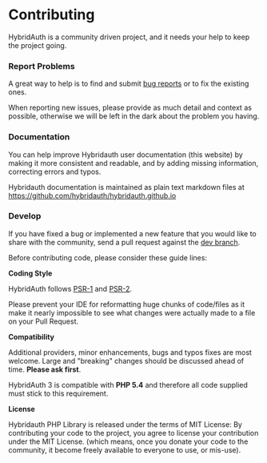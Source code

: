 Contributing
============

HybridAuth is a community driven project, and it needs your help to keep the project going.


### Report Problems

A great way to help is to find and submit [bug reports](https://github.com/hybridauth/hybridauth/issues) or to fix the
existing ones. 

When reporting new issues, please provide as much detail and context as possible, otherwise we will be left in the dark
about the problem you having.


### Documentation

You can help improve Hybridauth user documentation (this website) by making it more consistent and readable, and by adding
missing information, correcting errors and typos.

Hybridauth documentation is maintained as plain text markdown files at https://github.com/hybridauth/hybridauth.github.io


### Develop

If you have fixed a bug or implemented a new feature that you would like to share with the community, send a pull request
against the [dev branch](https://github.com/hybridauth/hybridauth/).

Before contributing code, please consider these guide lines:

**Coding Style**

HybridAuth follows [PSR-1](http://www.php-fig.org/psr/psr-1/) and [PSR-2](http://www.php-fig.org/psr/psr-2/).

Please prevent your IDE for reformatting huge chunks of code/files as it make it nearly impossible to see what changes were
actually made to a file on your Pull Request.

**Compatibility**

Additional providers, minor enhancements, bugs and typos fixes are most welcome. Large and "breaking" changes should be 
discussed ahead of time. **Please ask first**.

HybridAuth 3 is compatible with **PHP 5.4** and therefore all code supplied must stick to this requirement.

**License**

Hybridauth PHP Library is released under the terms of MIT License: By contributing your code to the project, you agree to
license your contribution under the MIT License. (which means, once you donate your code to the community, it become freely
available to everyone to use, or mis-use).
